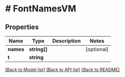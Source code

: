 # # FontNamesVM

## Properties

Name | Type | Description | Notes
------------ | ------------- | ------------- | -------------
**names** | **string[]** |  | [optional]
**t** | **string** |  |

[[Back to Model list]](../../README.md#models) [[Back to API list]](../../README.md#endpoints) [[Back to README]](../../README.md)
